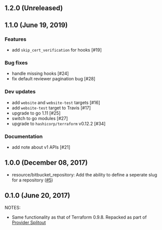 ## 1.2.0 (Unreleased)
## 1.1.0 (June 19, 2019)

### Features

* add `skip_cert_verification` for hooks [#19]

### Bug fixes

* handle missing hooks [#24]
* fix default reviewer pagination bug [#28]

### Dev updates

* add `website` and `website-test` targets [#16]
* add `website-test` target to Travis [#17]
* upgrade to go 1.11 [#25]
* switch to go modules [#27]
* upgrade to `hashicorp/terraform` v0.12.2 [#34]

### Documentation

* add note about v1 APIs [#21]

## 1.0.0 (December 08, 2017)

* resource/bitbucket_repository: Add the ability to define a seperate slug for a repository ([#5](https://github.com/terraform-providers/terraform-provider-bitbucket/issues/5))

## 0.1.0 (June 20, 2017)

NOTES:

* Same functionality as that of Terraform 0.9.8. Repacked as part of [Provider Splitout](https://www.hashicorp.com/blog/upcoming-provider-changes-in-terraform-0-10/)
